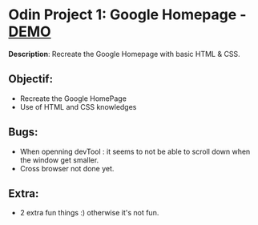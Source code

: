 # Odin Project 1: Google Homepage - [DEMO](https://laurelinep.github.io/Google-Homepage/)
__Description__: Recreate the Google Homepage with basic HTML & CSS.
## Objectif:
+ Recreate the Google HomePage
+ Use of HTML and CSS knowledges

## Bugs: 
+ When openning devTool : it seems to not be able to scroll down when the window get smaller.
+ Cross browser not done yet.

## Extra:
+ 2 extra fun things :) otherwise it's not fun.
